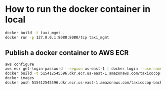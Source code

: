 # How to run the  docker container in local

``` bash 
docker build -t taxi_mgmt .
docker run -p 127.0.0.1:8080:8080/tcp taxi_mgmt
```

## Publish a docker container to AWS ECR

```bash
aws configure
aws ecr get-login-password --region us-east-1 | docker login --username AWS --password-stdin 515412545596.dkr.ecr.us-east-1.amazonaws.com
docker build -t 515412545596.dkr.ecr.us-east-1.amazonaws.com/taxicocop-backend:taxi-management-service .
docker images
docker push 515412545596.dkr.ecr.us-east-1.amazonaws.com/taxicocop-backend:taxi-management-service
```